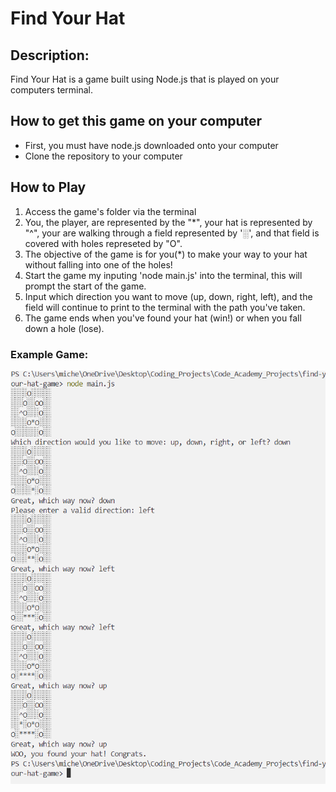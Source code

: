 # Find Your Hat

## Description:
Find Your Hat is a game built using Node.js that is played on your computers terminal.

## How to get this game on your computer
- First, you must have node.js downloaded onto your computer
- Clone the repository to your computer

## How to Play
1. Access the game's folder via the terminal
2. You, the player, are represented by the "*", your hat is represented by "^", your are walking through a field represented by '░', and that field is covered with holes represeted by "O".
3. The objective of the game is for you(*) to make your way to your hat without falling into one of the holes!
4. Start the game my inputing 'node main.js' into the terminal, this will prompt the start of the game.
5. Input which direction you want to move (up, down, right, left), and the field will continue to print to the terminal with the path you've taken.
6. The game ends when you've found your hat (win!) or when you fall down a hole (lose).


### Example Game:
![An example of the game being played in full](./game-screenshot.png)